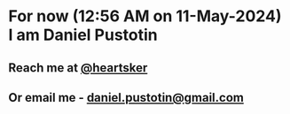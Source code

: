 # For now (12:56 AM on 11-May-2024) I am Daniel Pustotin
## Reach me at [@heartsker](https://t.me/heartsker)
## Or email me - daniel.pustotin@gmail.com
